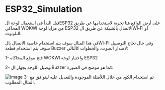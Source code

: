 # ESP32_Simulation

قبل البدأ في استعمال لوحة الESP32 على أرض الواقع هنا تجربة لاستخدامها عن طريق المحاكي WOKWI 
من مزايا لوحة ESP32 الاتصال بالشبكة عن طريق الWi-Fi او البلوتوث.

قي هذا المثال سوف يتم استخدام خاصية الاتصال بالWi-Fi وفي حال نجاح التوصييل سوف يتم استخدام قطعة Buzzer لاصدار الصوت.
والخطوات كالتالي:

1- فتح موقع المحاكاة WOKWI واختيار لوحة ESP32

2- توصيل اللوحة بجهاز الBuzzer كما هو موضح في الصورة:

![image](https://github.com/user-attachments/assets/c85cc0dc-c0f2-4aa5-b218-0bf3f08632d8)
3- تم استخدام الكود من خلال اللأمثلة الموجودة والتعديل عليه ليتوافق مع المثال المطلوب.


